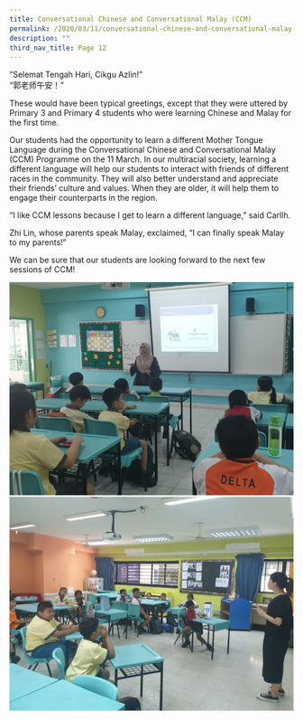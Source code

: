 ```yaml
---
title: Conversational Chinese and Conversational Malay (CCM)
permalink: /2020/03/11/conversational-chinese-and-conversational-malay-ccm/
description: ""
third_nav_title: Page 12
---
```

<p>“Selemat Tengah Hari, Cikgu Azlin!”<br>“郭老师午安！”</p>
<p>These would have been typical greetings, except that they were uttered by Primary 3 and Primary 4 students who were learning Chinese and Malay for the first time.</p>
<p>Our students had the opportunity to learn a different Mother Tongue Language during the Conversational Chinese and Conversational Malay (CCM) Programme on the 11 March. In our multiracial society, learning a different language will help our students to interact with friends of different races in the community. They will also better understand and appreciate their friends’ culture and values. When they are older, it will help them to engage their counterparts in the region.</p>
<p>“I like CCM lessons because I get to learn a different language,” said Carllh.</p>
<p>Zhi Lin, whose parents speak Malay, exclaimed, “I can finally speak Malay to my parents!”</p>
<p>We can be sure that our students are looking forward to the next few sessions of CCM!</p>
<img src="/images/unnamed.jpg"><br>
<img src="/images/unnamed-1.jpg">